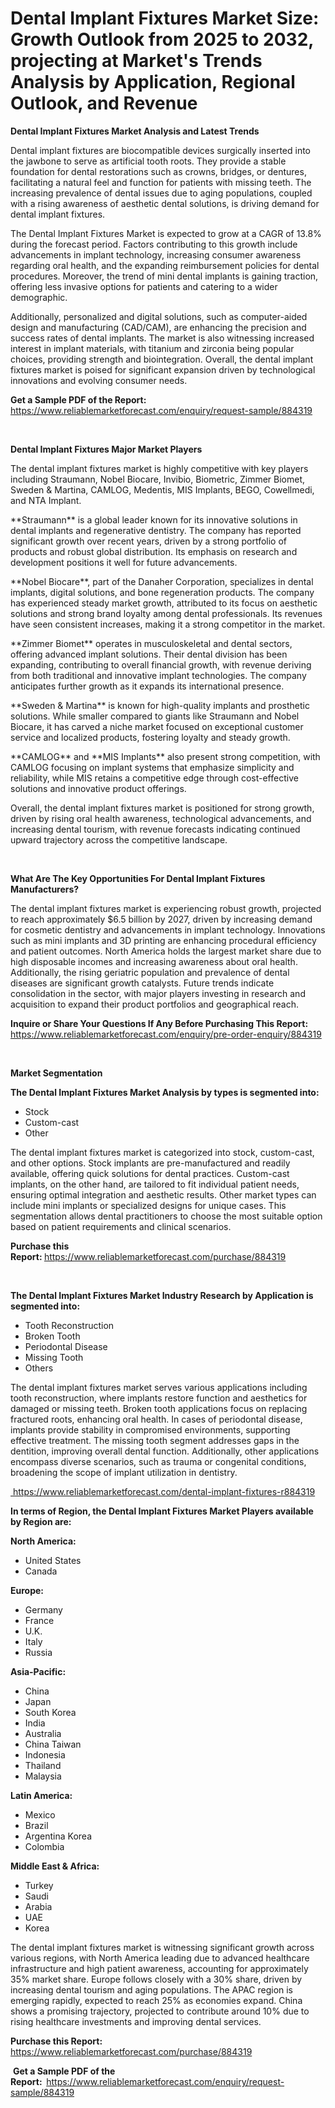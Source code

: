<p><h1>Dental Implant Fixtures Market Size: Growth Outlook from 2025 to 2032, projecting at Market's Trends Analysis by Application, Regional Outlook, and Revenue</h1></p><p><strong>Dental Implant Fixtures Market Analysis and Latest Trends</strong></p>
<p><p>Dental implant fixtures are biocompatible devices surgically inserted into the jawbone to serve as artificial tooth roots. They provide a stable foundation for dental restorations such as crowns, bridges, or dentures, facilitating a natural feel and function for patients with missing teeth. The increasing prevalence of dental issues due to aging populations, coupled with a rising awareness of aesthetic dental solutions, is driving demand for dental implant fixtures.</p><p>The Dental Implant Fixtures Market is expected to grow at a CAGR of 13.8% during the forecast period. Factors contributing to this growth include advancements in implant technology, increasing consumer awareness regarding oral health, and the expanding reimbursement policies for dental procedures. Moreover, the trend of mini dental implants is gaining traction, offering less invasive options for patients and catering to a wider demographic.</p><p>Additionally, personalized and digital solutions, such as computer-aided design and manufacturing (CAD/CAM), are enhancing the precision and success rates of dental implants. The market is also witnessing increased interest in implant materials, with titanium and zirconia being popular choices, providing strength and biointegration. Overall, the dental implant fixtures market is poised for significant expansion driven by technological innovations and evolving consumer needs.</p></p>
<p><strong>Get a Sample PDF of the Report:&nbsp;</strong> <a href="https://www.reliablemarketforecast.com/enquiry/request-sample/884319?utm_campaign=2778&utm_medium=2&utm_source=Github&utm_content=ia&utm_term=13042025&utm_id=dental-implant-fixtures">https://www.reliablemarketforecast.com/enquiry/request-sample/884319</a></p>
<p>&nbsp;</p>
<p><strong>Dental Implant Fixtures Major Market Players</strong></p>
<p><p>The dental implant fixtures market is highly competitive with key players including Straumann, Nobel Biocare, Invibio, Biometric, Zimmer Biomet, Sweden & Martina, CAMLOG, Medentis, MIS Implants, BEGO, Cowellmedi, and NTA Implant. </p><p>**Straumann** is a global leader known for its innovative solutions in dental implants and regenerative dentistry. The company has reported significant growth over recent years, driven by a strong portfolio of products and robust global distribution. Its emphasis on research and development positions it well for future advancements.</p><p>**Nobel Biocare**, part of the Danaher Corporation, specializes in dental implants, digital solutions, and bone regeneration products. The company has experienced steady market growth, attributed to its focus on aesthetic solutions and strong brand loyalty among dental professionals. Its revenues have seen consistent increases, making it a strong competitor in the market.</p><p>**Zimmer Biomet** operates in musculoskeletal and dental sectors, offering advanced implant solutions. Their dental division has been expanding, contributing to overall financial growth, with revenue deriving from both traditional and innovative implant technologies. The company anticipates further growth as it expands its international presence.</p><p>**Sweden & Martina** is known for high-quality implants and prosthetic solutions. While smaller compared to giants like Straumann and Nobel Biocare, it has carved a niche market focused on exceptional customer service and localized products, fostering loyalty and steady growth.</p><p>**CAMLOG** and **MIS Implants** also present strong competition, with CAMLOG focusing on implant systems that emphasize simplicity and reliability, while MIS retains a competitive edge through cost-effective solutions and innovative product offerings.</p><p>Overall, the dental implant fixtures market is positioned for strong growth, driven by rising oral health awareness, technological advancements, and increasing dental tourism, with revenue forecasts indicating continued upward trajectory across the competitive landscape.</p></p>
<p>&nbsp;</p>
<p><strong>What Are The Key Opportunities For Dental Implant Fixtures Manufacturers?</strong></p>
<p><p>The dental implant fixtures market is experiencing robust growth, projected to reach approximately $6.5 billion by 2027, driven by increasing demand for cosmetic dentistry and advancements in implant technology. Innovations such as mini implants and 3D printing are enhancing procedural efficiency and patient outcomes. North America holds the largest market share due to high disposable incomes and increasing awareness about oral health. Additionally, the rising geriatric population and prevalence of dental diseases are significant growth catalysts. Future trends indicate consolidation in the sector, with major players investing in research and acquisition to expand their product portfolios and geographical reach.</p></p>
<p><strong>Inquire or Share Your Questions If Any Before Purchasing This Report:</strong> <a href="https://www.reliablemarketforecast.com/enquiry/pre-order-enquiry/884319?utm_campaign=2778&utm_medium=2&utm_source=Github&utm_content=ia&utm_term=13042025&utm_id=dental-implant-fixtures">https://www.reliablemarketforecast.com/enquiry/pre-order-enquiry/884319</a></p>
<p>&nbsp;</p>
<p><strong>Market Segmentation</strong></p>
<p><strong>The Dental Implant Fixtures Market Analysis by types is segmented into:</strong></p>
<p><ul><li>Stock</li><li>Custom-cast</li><li>Other</li></ul></p>
<p><p>The dental implant fixtures market is categorized into stock, custom-cast, and other options. Stock implants are pre-manufactured and readily available, offering quick solutions for dental practices. Custom-cast implants, on the other hand, are tailored to fit individual patient needs, ensuring optimal integration and aesthetic results. Other market types can include mini implants or specialized designs for unique cases. This segmentation allows dental practitioners to choose the most suitable option based on patient requirements and clinical scenarios.</p></p>
<p><strong>Purchase this Report:&nbsp;</strong><a href="https://www.reliablemarketforecast.com/purchase/884319?utm_campaign=2778&utm_medium=2&utm_source=Github&utm_content=ia&utm_term=13042025&utm_id=dental-implant-fixtures">https://www.reliablemarketforecast.com/purchase/884319</a></p>
<p>&nbsp;</p>
<p><strong>The Dental Implant Fixtures Market Industry Research by Application is segmented into:</strong></p>
<p><ul><li>Tooth Reconstruction</li><li>Broken Tooth</li><li>Periodontal Disease</li><li>Missing Tooth</li><li>Others</li></ul></p>
<p><p>The dental implant fixtures market serves various applications including tooth reconstruction, where implants restore function and aesthetics for damaged or missing teeth. Broken tooth applications focus on replacing fractured roots, enhancing oral health. In cases of periodontal disease, implants provide stability in compromised environments, supporting effective treatment. The missing tooth segment addresses gaps in the dentition, improving overall dental function. Additionally, other applications encompass diverse scenarios, such as trauma or congenital conditions, broadening the scope of implant utilization in dentistry.</p></p>
<p><a href="https://www.reliablemarketforecast.com/dental-implant-fixtures-r884319?utm_campaign=2778&utm_medium=2&utm_source=Github&utm_content=ia&utm_term=13042025&utm_id=dental-implant-fixtures">&nbsp;https://www.reliablemarketforecast.com/dental-implant-fixtures-r884319</a></p>
<p><strong>In terms of Region, the Dental Implant Fixtures Market Players available by Region are:</strong></p>
<p>
    <p> <strong> North America: </strong>
        <ul>
            <li>United States</li>
            <li>Canada</li>
        </ul>
        </p> 
    <p> <strong> Europe: </strong>
        <ul>
            <li>Germany</li>
            <li>France</li>
            <li>U.K.</li>
            <li>Italy</li>
            <li>Russia</li>
        </ul>
        </p> 
    <p> <strong> Asia-Pacific: </strong>
        <ul>
            <li>China</li>
            <li>Japan</li>
            <li>South Korea</li>
            <li>India</li>
            <li>Australia</li>
            <li>China Taiwan</li>
            <li>Indonesia</li>
            <li>Thailand</li>
            <li>Malaysia</li>
        </ul>
        </p> 
    <p> <strong> Latin America: </strong>
        <ul>
            <li>Mexico</li>
            <li>Brazil</li>
            <li>Argentina Korea</li>
            <li>Colombia</li>
        </ul>
        </p> 
    <p> <strong> Middle East & Africa: </strong>
        <ul>
            <li>Turkey</li>
            <li>Saudi</li>
            <li>Arabia</li>
            <li>UAE</li>
            <li>Korea</li>
        </ul>
    </p>
    </p>
<p><p>The dental implant fixtures market is witnessing significant growth across various regions, with North America leading due to advanced healthcare infrastructure and high patient awareness, accounting for approximately 35% market share. Europe follows closely with a 30% share, driven by increasing dental tourism and aging populations. The APAC region is emerging rapidly, expected to reach 25% as economies expand. China shows a promising trajectory, projected to contribute around 10% due to rising healthcare investments and improving dental services.</p></p>
<p><strong>Purchase this Report: </strong><a href="https://www.reliablemarketforecast.com/purchase/884319?utm_campaign=2778&utm_medium=2&utm_source=Github&utm_content=ia&utm_term=13042025&utm_id=dental-implant-fixtures">https://www.reliablemarketforecast.com/purchase/884319</a></p>
<p>&nbsp;<strong>Get a Sample PDF of the Report:&nbsp;&nbsp;</strong><a href="https://www.reliablemarketforecast.com/enquiry/request-sample/884319?utm_campaign=2778&utm_medium=2&utm_source=Github&utm_content=ia&utm_term=13042025&utm_id=dental-implant-fixtures">https://www.reliablemarketforecast.com/enquiry/request-sample/884319</a></p>
<p><strong></strong></p>
<p><p></p><p></p><p></p></p>